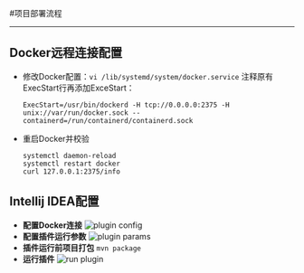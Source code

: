 #项目部署流程

---

## Docker远程连接配置
  - 修改Docker配置：<code>vi /lib/systemd/system/docker.service</code>
  注释原有ExecStart行再添加ExceStart：
  	```
  	ExecStart=/usr/bin/dockerd -H tcp://0.0.0.0:2375 -H unix://var/run/docker.sock --containerd=/run/containerd/containerd.sock
  	```
  - 重启Docker并校验
    ```
    systemctl daemon-reload
    systemctl restart docker
    curl 127.0.0.1:2375/info
    ```
## Intellij IDEA配置
-  **配置Docker连接**
   ![plugin config](https://img-blog.csdnimg.cn/20200107143821577.png?x-oss-process=image/watermark,type_ZmFuZ3poZW5naGVpdGk,shadow_10,text_aHR0cHM6Ly9ibG9nLmNzZG4ubmV0L3oyODEyNjMwOA==,size_16,color_FFFFFF,t_70)
- **配置插件运行参数**
   ![plugin params](https://img-blog.csdnimg.cn/2020010714462784.png?x-oss-process=image/watermark,type_ZmFuZ3poZW5naGVpdGk,shadow_10,text_aHR0cHM6Ly9ibG9nLmNzZG4ubmV0L3oyODEyNjMwOA==,size_16,color_FFFFFF,t_70)
- **插件运行前项目打包**
    <code>mvn package</code>
- **运行插件**
   ![run plugin](https://img-blog.csdnimg.cn/20200107145042575.png)    